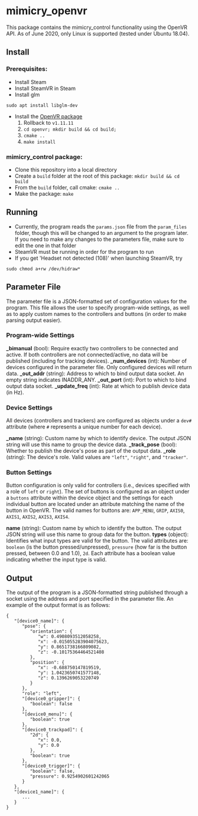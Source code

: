 # mimicry_openvr

This package contains the mimicry_control functionality using the OpenVR API.
As of June 2020, only Linux is supported (tested under Ubuntu 18.04).


## Install

### Prerequisites:
* Install Steam
* Install SteamVR in Steam
* Install glm
 ```
 sudo apt install libglm-dev
 ```
* Install the [OpenVR package](https://github.com/ValveSoftware/openvr)
   1. Rollback to `v1.11.11`
   2. `cd openvr; mkdir build && cd build;`
   3. `cmake ..`
   4. `make install`

### mimicry_control package:
* Clone this repository into a local directory
* Create a `build` folder at the root of this package: `mkdir build && cd build`
* From the `build` folder, call cmake: `cmake ..`
* Make the package: `make`

## Running
* Currently, the program reads the `params.json` file from the `param_files` folder, though this will be changed to an argument to the program later. If you need to make any changes to the parameters file, make sure to edit the one in that folder
* SteamVR must be running in order for the program to run
* If you get 'Headset not detected (108)' when launching SteamVR, try
```
sudo chmod a+rw /dev/hidraw*
```
## Parameter File
The parameter file is a JSON-formatted set of configuration values for the program. This file allows the user to specify program-wide settings, as well as to apply custom names to the controllers and buttons (in order to make parsing output easier).

### Program-wide Settings
**_bimanual** (bool): Require exactly two controllers to be connected and active. If both controllers are not connected/active, no data will be published (including for tracking devices).
**_num_devices** (int): Number of devices configured in the parameter file. Only configured devices will return data.
**_out_addr** (string): Address to which to bind output data socket. An empty string indicates INADDR_ANY.
**_out_port** (int): Port to which to bind output data socket.
**_update_freq** (int): Rate at which to publish device data (in Hz).

### Device Settings
All devices (controllers and trackers) are configured as objects under a `dev#` attribute (where `#` represents a unique number for each device). 

**_name** (string): Custom name by which to identify device. The output JSON string will use this name to group the device data.
**_track_pose** (bool): Whether to publish the device's pose as part of the output data.
**_role** (string): The device's role. Valid values are `"left"`, `"right"`, and `"tracker"`.

### Button Settings
Button configuration is only valid for controllers (i.e., devices specified with a role of `left` or `right`). The set of buttons is configured as an object under a `buttons` attribute within the device object and the settings for each individual button are located under an attribute matching the name of the button in OpenVR. The valid names for buttons are: `APP_MENU`, `GRIP`, `AXIS0`, `AXIS1`, `AXIS2`, `AXIS3`, `AXIS4`.

**name** (string): Custom name by which to identify the button. The output JSON string will use this name to group data for the button.
**types** (object): Identifies what input types are valid for the button. The valid attributes are: `boolean` (is the button pressed/unpressed), `pressure` (how far is the button pressed, between 0.0 and 1.0), `2d`. Each attribute has a boolean value indicating whether the input type is valid.


## Output
The output of the program is a JSON-formatted string published through a socket using the address and port specified in the parameter file. An example of the output format is as follows:

```
{
   "[device0_name]": {
      "pose": {
         "orientation": {
            "w": 0.4908093512058258,
            "x": -0.015055283904075623,
            "y": 0.8651738166809082,
            "z": -0.10175364464521408
         },
         "position": {
            "x": -0.688750147819519,
            "y": 1.0423650741577148,
            "z": 0.1396269053220749
         }
      },
      "role": "left",
      "[device0_gripper]": {
         "boolean": false
      },
      "[device0_menu]": {
         "boolean": true
      },
      "[device0_trackpad]": {
         "2d": {
            "x": 0.0,
            "y": 0.0
         },
         "boolean": true
      },
      "[device0_trigger]": {
         "boolean": false,
         "pressure": 0.9254902601242065
      }
   },
   "[device1_name]": {
      ...
   }
}
```

